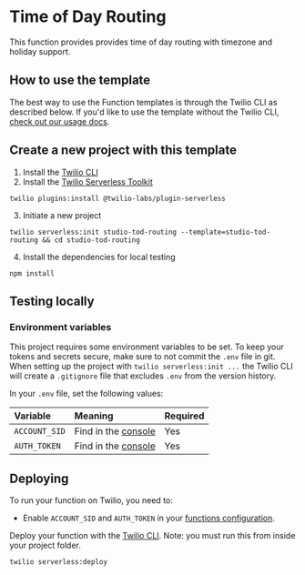 # Time of Day Routing

This function provides provides time of day routing with timezone and holiday support.

## How to use the template

The best way to use the Function templates is through the Twilio CLI as described below. If you'd like to use the template without the Twilio CLI, [check out our usage docs](../docs/USING_FUNCTIONS.md).

## Create a new project with this template

1. Install the [Twilio CLI](https://www.twilio.com/docs/twilio-cli/quickstart#install-twilio-cli)
2. Install the [Twilio Serverless Toolkit](https://www.twilio.com/docs/labs/serverless-toolkit/getting-started)

```shell
twilio plugins:install @twilio-labs/plugin-serverless
```

3. Initiate a new project

```
twilio serverless:init studio-tod-routing --template=studio-tod-routing && cd studio-tod-routing
```

4. Install the dependencies for local testing

```shell
npm install
```

## Testing locally

### Environment variables

This project requires some environment variables to be set. To keep your tokens and secrets secure, make sure to not commit the `.env` file in git. When setting up the project with `twilio serverless:init ...` the Twilio CLI will create a `.gitignore` file that excludes `.env` from the version history.

In your `.env` file, set the following values:

| Variable      | Meaning                                               | Required |
| :------------ | :---------------------------------------------------- | :------- |
| `ACCOUNT_SID` | Find in the [console](https://www.twilio.com/console) | Yes      |
| `AUTH_TOKEN`  | Find in the [console](https://www.twilio.com/console) | Yes      |

## Deploying

To run your function on Twilio, you need to:

- Enable `ACCOUNT_SID` and `AUTH_TOKEN` in your [functions configuration](https://www.twilio.com/console/functions/configure).

Deploy your function with the [Twilio CLI](https://www.twilio.com/docs/twilio-cli/quickstart). Note: you must run this from inside your project folder.

```
twilio serverless:deploy
```
